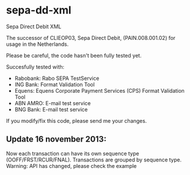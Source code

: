 sepa-dd-xml
===========

Sepa Direct Debit XML

The successor of CLIEOP03, Sepa Direct Debit, (PAIN.008.001.02) for usage in the Netherlands.

Please be careful, the code hasn't been fully tested yet.

Succesfully tested with:
 - Rabobank: Rabo SEPA TestService 
 - ING Bank: Format Validation Tool
 - Equens: Equens Corporate Payment Services (CPS) Format Validation Tool
 - ABN AMRO: E-mail test service
 - BNG Bank: E-mail test service

If you modify/fix this code, please send me your changes.

Update 16 november 2013:
------------------------
Now each transaction can have its own sequence type (OOFF/FRST/RCUR/FNAL).
Transactions are grouped by sequence type.
Warning: API has changed, please check the example